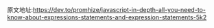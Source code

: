 原文地址:https://dev.to/promhize/javascript-in-depth-all-you-need-to-know-about-expressions-statements-and-expression-statements-5k2

